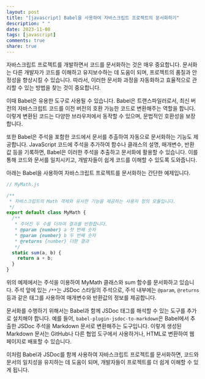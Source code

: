 ```yaml
---
layout: post
title: "[javascript] Babel을 사용하여 자바스크립트 프로젝트의 문서화하기"
description: " "
date: 2023-11-08
tags: [javascript]
comments: true
share: true
---
```


자바스크립트 프로젝트를 개발하면서 코드를 문서화하는 것은 매우 중요합니다. 문서화는 다른 개발자가 코드를 이해하고 유지보수하는 데 도움이 되며, 프로젝트의 품질과 안정성을 향상시킬 수 있습니다. 따라서, 이러한 문서화 과정을 자동화하고 효율적으로 관리할 수 있는 방법을 찾는 것이 중요합니다.

이때 Babel은 유용한 도구로 사용될 수 있습니다. Babel은 트랜스파일러로서, 최신 버전의 자바스크립트 코드를 이전 버전의 호환 가능한 코드로 변환해주는 역할을 합니다. 이렇게 변환된 코드는 다양한 브라우저에서 동작할 수 있으며, 문법적인 호환성을 보장합니다. 

또한 Babel은 주석을 포함한 코드에서 문서를 추출하여 자동으로 문서화하는 기능도 제공합니다. JavaScript 코드에 주석을 추가하여 함수나 클래스의 설명, 매개변수, 반환값 등을 기록하면, Babel은 이러한 주석을 추출하고 문서화에 활용할 수 있습니다. 이를 통해 코드와 문서를 일치시키고, 개발자들이 쉽게 코드를 이해할 수 있도록 도와줍니다.

아래는 Babel을 사용하여 자바스크립트 프로젝트를 문서화하는 간단한 예제입니다.

```javascript
// MyMath.js

/**
 * 자바스크립트의 Math 객체와 유사한 기능을 제공하는 사용자 정의 모듈입니다.
 */
export default class MyMath {
  /**
   * 주어진 두 수를 더하여 결과를 반환합니다.
   * @param {number} a 첫 번째 숫자
   * @param {number} b 두 번째 숫자
   * @returns {number} 더한 결과
   */
  static sum(a, b) {
    return a + b;
  }
}
```

위의 예제에서는 주석을 이용하여 MyMath 클래스와 sum 함수를 문서화하고 있습니다. 주석 앞에 있는 `/**`는 JSDoc 스타일의 주석으로, 주석 내부에는 `@param`, `@returns` 등과 같은 태그를 사용하여 매개변수와 반환값의 정보를 제공합니다.

문서화를 수행하기 위해서는 Babel과 함께 JSDoc 태그를 해석할 수 있는 도구를 추가로 설치해야 합니다. 예를 들어, `babel-plugin-jsdoc-to-markdown`은 Babel에서 추출한 JSDoc 주석을 Markdown 문서로 변환해주는 도구입니다. 이렇게 생성된 Markdown 문서는 GitHub나 다른 협업 도구에서 사용하거나, HTML로 변환하여 웹 페이지로 배포할 수 있습니다.

이처럼 Babel과 JSDoc를 함께 사용하여 자바스크립트 프로젝트를 문서화하면, 코드와 문서의 일치성을 유지하는 데 도움이 되며, 개발자들이 프로젝트를 더 쉽게 이해할 수 있게 됩니다.